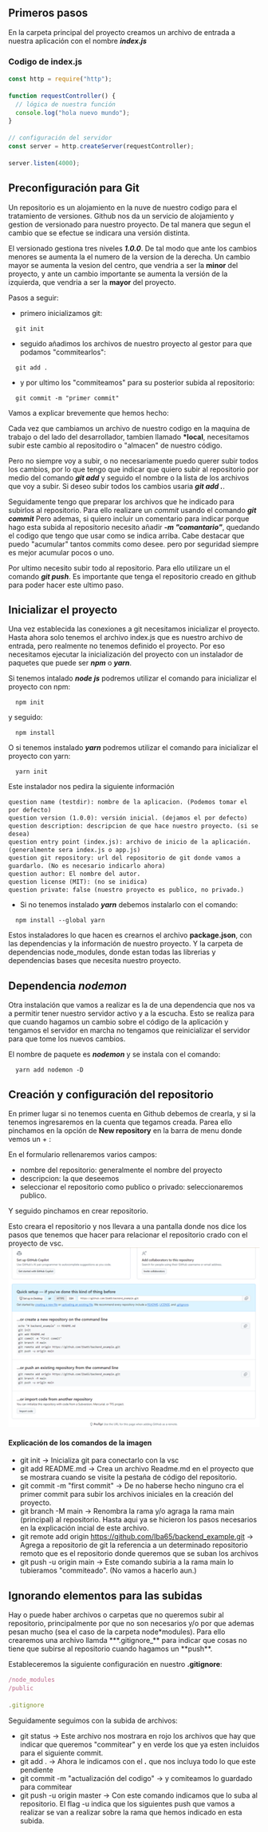 ## Primeros pasos

En la carpeta principal del proyecto creamos un archivo de entrada a nuestra aplicación con el nombre **_index.js_**

### Codigo de index.js

```js
const http = require("http");

function requestController() {
  // lógica de nuestra función
  console.log("hola nuevo mundo");
}

// configuración del servidor
const server = http.createServer(requestController);

server.listen(4000);
```

## Preconfiguración para Git

Un repositorio es un alojamiento en la nuve de nuestro codigo para el tratamiento de versiones. Github nos da un servicio de alojamiento y gestion de versionado para nuestro proyecto. De tal manera que segun el cambio que se efectue se indicara una versión distinta.

El versionado gestiona tres niveles **_1.0.0_**. De tal modo que ante los cambios menores se aumenta la el numero de la version de la derecha. Un cambio mayor se aumenta la vesion del centro, que vendria a ser la **minor** del proyecto, y ante un cambio importante se aumenta la versión de la izquierda, que vendria a ser la **mayor** del proyecto.

Pasos a seguir:

- primero inicializamos git:

```
  git init
```

- seguido añadimos los archivos de nuestro proyecto al gestor para que podamos "commitearlos":

```
  git add .
```

- y por ultimo los "commiteamos" para su posterior subida al repositorio:

```
  git commit -m "primer commit"
```

Vamos a explicar brevemente que hemos hecho:

Cada vez que cambiamos un archivo de nuestro codigo en la maquina de trabajo o del lado del desarrollador, tambien llamado **\*local**, necesitamos subir este cambio al repositodiro o "almacen" de nuestro código.

Pero no siempre voy a subir, o no necesariamente puedo querer subir todos los cambios, por lo que tengo que indicar que quiero subir al repositorio por medio del comando **_git add_** y seguido el nombre o la lista de los archivos que voy a subir. Si deseo subir todos los cambios usaria **_git add ._**.

Seguidamente tengo que preparar los archivos que he indicado para subirlos al repositorio. Para ello realizare un _commit_ usando el comando **_git commit_** Pero ademas, si quiero incluir un comentario para indicar porque hago esta subida al repositorio necesito añadir **_-m "comantario"_**, quedando el codigo que tengo que usar como se indica arriba. Cabe destacar que puedo "acumular" tantos commits como desee. pero por seguridad siempre es mejor acumular pocos o uno.

Por ultimo necesito subir todo al repositorio. Para ello utilizare un el comando **_git push_**. Es importante que tenga el repositorio creado en github para poder hacer este ultimo paso.

## Inicializar el proyecto

Una vez establecida las conexiones a git necesitamos inicializar el proyecto. Hasta ahora solo tenemos el archivo index.js que es nuestro archivo de entrada, pero realmente no tenemos definido el proyecto. Por eso necesitamos ejecutar la inicialización del proyecto con un instalador de paquetes que puede ser **_npm_** o **_yarn_**.

Si tenemos intalado **_node js_** podremos utilizar el comando para inicializar el proyecto con npm:

```
  npm init
```

y seguido:

```
  npm install
```

O si tenemos instalado **_yarn_** podremos utilizar el comando para inicializar el proyecto con yarn:

```
  yarn init
```

Este instalador nos pedira la siguiente información

```
question name (testdir): nombre de la aplicacion. (Podemos tomar el por defecto)
question version (1.0.0): versión inicial. (dejamos el por defecto)
question description: descripcion de que hace nuestro proyecto. (si se desea)
question entry point (index.js): archivo de inicio de la aplicación. (generalmente sera index.js o app.js)
question git repository: url del repositorio de git donde vamos a guardarlo. (No es necesario indicarlo ahora)
question author: El nombre del autor.
question license (MIT): (no se inidica)
question private: false (nuestro proyecto es publico, no privado.)
```

- Si no tenemos instalado **_yarn_** debemos instalarlo con el comando:

```
  npm install --global yarn
```

Estos instaladores lo que hacen es crearnos el archivo **package.json**, con las dependencias y la información de nuestro proyecto. Y la carpeta de dependencias node_modules, donde estan todas las librerias y dependencias bases que necesita nuestro proyecto.

## Dependencia **_nodemon_**

Otra instalación que vamos a realizar es la de una dependencia que nos va a permitir tener nuestro servidor activo y a la escucha. Esto se realiza para que cuando hagamos un cambio sobre el código de la aplicación y tengamos el servidor en marcha no tengamos que reinicializar el servidor para que tome los nuevos cambios.

El nombre de paquete es **_nodemon_** y se instala con el comando:

```
  yarn add nodemon -D
```

## Creación y configuración del repositorio

En primer lugar si no tenemos cuenta en Github debemos de crearla, y si la tenemos ingresaremos en la cuenta que tegamos creada. Parea ello pinchamos en la opción de **New repository** en la barra de menu donde vemos un + :

En el formulario rellenaremos varios campos:

- nombre del repositorio: generalmente el nombre del proyecto
- descripcion: la que deseemos
- seleccionar el repositorio como publico o privado: seleccionaremos publico.

Y seguido pinchamos en crear repositorio.

Esto creara el repositorio y nos llevara a una pantalla donde nos dice los pasos que tenemos que hacer para relacionar el repositorio crado con el proyecto de vsc.
![como unir el respositorio con el proyecto](image.png)

#### Explicación de los comandos de la imagen

- git init -> Inicializa git para conectarlo con la vsc
- git add README.md -> Crea un archivo Readme.md en el proyecto que se mostrara cuando se visite la pestaña de código del repositorio.
- git commit -m "first commit" -> De no haberse hecho ninguno cra el primer commit para subir los archivos iniciales en la creación del proyecto.
- git branch -M main -> Renombra la rama y/o agraga la rama main (principal) al repositorio.
  Hasta aqui ya se hicieron los pasos necesarios en la explicación incial de este archivo.
- git remote add origin https://github.com/Iba65/backend_example.git -> Agrega a repositorio de git la referencia a un determinado repositorio remoto que es el repositorio donde queremos que se suban los archivos
- git push -u origin main -> Este comando subiria a la rama main lo tubieramos "commiteado". (No vamos a hacerlo aun.)

## Ignorando elementos para las subidas

Hay o puede haber archivos o carpetas que no queremos subir al repositorio, principalmente por que no son necesarios y/o por que ademas pesan mucho (sea el caso de la carpeta node\*modules). Para ello crearemos una archivo llamda \*\*\*.gitignore\_** para indicar que cosas no tiene que subirse al repositorio cuando hagamos un **push\*\*.

Estableceremos la siguiente configuración en nuestro **.gitignore**:

```js
/node_modules
/public

.gitignore
```

Seguidamente seguimos con la subida de archivos:

- git status -> Este archivo nos mostrara en rojo los archivos que hay que indicar que queremos "commitear" y en verde los que ya esten incluidos para el siguiente commit.
- git add . -> Ahora le indicamos con el **_._** que nos incluya todo lo que este pendiente
- git commit -m "actualización del codigo" -> y comiteamos lo guardado para commitear
- git push -u origin master -> Con este comando indicamos que lo suba al repositorio. El flag -u indica que los siguientes push que vamos a realizar se van a realizar sobre la rama que hemos indicado en esta subida.

